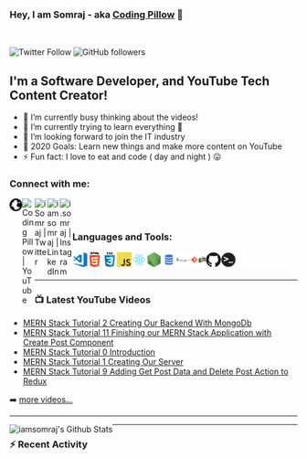 ### Hey, I am Somraj - aka [Coding Pillow][youtube] 👋

<br/>

![Twitter Follow](https://img.shields.io/twitter/follow/iSomraj?logo=twitter&style=for-the-badge)
![GitHub followers](https://img.shields.io/github/followers/iamsomraj?logo=github&style=for-the-badge)


## I'm a Software Developer, and YouTube Tech Content Creator!

- 🔭 I’m currently busy thinking about the videos!
- 🌱 I’m currently trying to learn everything 🤣
- 👯 I’m looking forward to join the IT industry
- 🥅 2020 Goals: Learn new things and make more content on YouTube
- ⚡ Fun fact: I love to eat and code ( day and night ) 😛

### Connect with me:

[<img align="left" alt="iamsomraj.github.io" width="22px" src="https://raw.githubusercontent.com/iconic/open-iconic/master/svg/globe.svg" />][website]
[<img align="left" alt="Coding Pillow | YouTube" width="22px" src="https://cdn.jsdelivr.net/npm/simple-icons@v3/icons/youtube.svg" />][youtube]
[<img align="left" alt="iSomraj | Twitter" width="22px" src="https://cdn.jsdelivr.net/npm/simple-icons@v3/icons/twitter.svg" />][twitter]
[<img align="left" alt="iamsomraj | LinkedIn" width="22px" src="https://cdn.jsdelivr.net/npm/simple-icons@v3/icons/linkedin.svg" />][linkedin]
[<img align="left" alt="i.somraj | Instagram" width="22px" src="https://cdn.jsdelivr.net/npm/simple-icons@v3/icons/instagram.svg" />][instagram]

<br />
<br />

### Languages and Tools:

[<img align="left" alt="Visual Studio Code" width="26px" src="https://raw.githubusercontent.com/github/explore/80688e429a7d4ef2fca1e82350fe8e3517d3494d/topics/visual-studio-code/visual-studio-code.png" />][mernstackplaylist]
[<img align="left" alt="HTML5" width="26px" src="https://raw.githubusercontent.com/github/explore/80688e429a7d4ef2fca1e82350fe8e3517d3494d/topics/html/html.png" />][mernstackplaylist]
[<img align="left" alt="CSS3" width="26px" src="https://raw.githubusercontent.com/github/explore/80688e429a7d4ef2fca1e82350fe8e3517d3494d/topics/css/css.png" />][mernstackplaylist]
[<img align="left" alt="JavaScript" width="26px" src="https://raw.githubusercontent.com/github/explore/80688e429a7d4ef2fca1e82350fe8e3517d3494d/topics/javascript/javascript.png" />][mernstackplaylist]
[<img align="left" alt="React" width="26px" src="https://raw.githubusercontent.com/github/explore/80688e429a7d4ef2fca1e82350fe8e3517d3494d/topics/react/react.png" />][mernstackplaylist]
[<img align="left" alt="Node.js" width="26px" src="https://raw.githubusercontent.com/github/explore/80688e429a7d4ef2fca1e82350fe8e3517d3494d/topics/nodejs/nodejs.png" />][mernstackplaylist]
[<img align="left" alt="SQL" width="26px" src="https://raw.githubusercontent.com/github/explore/80688e429a7d4ef2fca1e82350fe8e3517d3494d/topics/sql/sql.png" />][mernstackplaylist]
[<img align="left" alt="MongoDB" width="26px" src="https://raw.githubusercontent.com/github/explore/80688e429a7d4ef2fca1e82350fe8e3517d3494d/topics/mongodb/mongodb.png" />][mernstackplaylist]
[<img align="left" alt="Git" width="26px" src="https://raw.githubusercontent.com/github/explore/80688e429a7d4ef2fca1e82350fe8e3517d3494d/topics/git/git.png" />][mernstackplaylist]
[<img align="left" alt="GitHub" width="26px" src="https://raw.githubusercontent.com/github/explore/78df643247d429f6cc873026c0622819ad797942/topics/github/github.png" />][mernstackplaylist]
[<img align="left" alt="Terminal" width="26px" src="https://raw.githubusercontent.com/github/explore/80688e429a7d4ef2fca1e82350fe8e3517d3494d/topics/terminal/terminal.png" />][mernstackplaylist]

<br />
<br />

---

### 📺 Latest YouTube Videos

<!-- YOUTUBE:START -->

- [MERN Stack Tutorial 2 Creating Our Backend With MongoDb](https://www.youtube.com/watch?v=W58HfM9bhHI)
- [MERN Stack Tutorial 11 Finishing our MERN Stack Application with Create Post Component](https://www.youtube.com/watch?v=nMLEZopNJtw)
- [MERN Stack Tutorial 0 Introduction](https://www.youtube.com/watch?v=uQduie_i-mw)
- [MERN Stack Tutorial 1 Creating Our Server](https://www.youtube.com/watch?v=CILU3kPkvA0)
- [MERN Stack Tutorial 9 Adding Get Post Data and Delete Post Action to Redux](https://www.youtube.com/watch?v=iFYXLmA-qro)
<!-- YOUTUBE:END -->

➡️ [more videos...](https://www.youtube.com/channel/UCpMMxmD0UWep2B7TfHynvdQ/)

---

<img align="left" alt="iamsomraj's Github Stats" src="https://github-readme-stats.iamsomraj.vercel.app/api?username=iamsomraj&show_icons=true&hide_border=true&hide=issues&count_private=true" />

---

### :zap: Recent Activity

<!--START_SECTION:activity-->
<!--END_SECTION:activity-->

[website]: https://iamsomraj.github.io/
[twitter]: https://twitter.com/iSomraj
[youtube]: https://www.youtube.com/channel/UCpMMxmD0UWep2B7TfHynvdQ/
[instagram]: https://www.instagram.com/i.somraj/
[linkedin]: https://www.linkedin.com/in/iamsomraj/
[mernstackplaylist]: https://www.youtube.com/playlist?list=PLNdJcRCkHGEmFuzmdFoQf2-eKv4GRzJ5m

